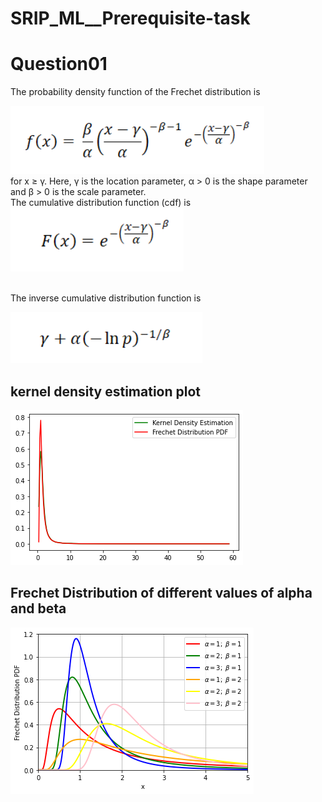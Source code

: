 # SRIP_ML__Prerequisite-task

# Question01
The probability density function  of the Frechet distribution is

![pdf](Plots/pdf.png)
<br>
for x ≥ γ. Here, γ is the location parameter, α > 0 is the shape parameter and β > 0 is the scale parameter.
<br>
The cumulative distribution function (cdf) is
![cdf](Plots/cdf.png)

<br>
The inverse cumulative distribution function is

![inverse cdf](Plots/inversecdf.png)


 ## kernel density estimation plot
 ![inverse cdf](Plots/kerneldensity.png)

 ## Frechet Distribution of different values of alpha and beta
  ![inverse cdf](Plots/frechetpdfplot.png)



